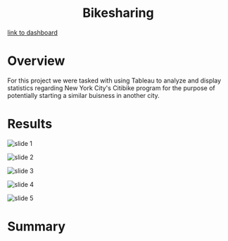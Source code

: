 <h1 align=center> Bikesharing </h1>

[link to dashboard](https://public.tableau.com/app/profile/ryan.hagg/viz/Book2_16644764096250/Story1)

# Overview
<p> For this project we were tasked with using Tableau to analyze and display statistics regarding New York City's Citibike program for the purpose of potentially starting a similar buisness in another city.

# Results
![slide 1](https://user-images.githubusercontent.com/106105597/193333712-e593e4cc-26f8-4a6c-83b9-10e9a8954b44.png)

<p> </p>

![slide 2](https://user-images.githubusercontent.com/106105597/193333717-2588606c-08ed-482f-ae70-abcab883cb96.png)

<p> </p>

![slide 3](https://user-images.githubusercontent.com/106105597/193333721-6bd15a97-0a16-457d-89f8-f8c051beddbf.png)

<p> </p>

![slide 4](https://user-images.githubusercontent.com/106105597/193333737-ce41e940-10f1-449d-bb77-4a995b9e1f22.png)

<p> </p>

![slide 5](https://user-images.githubusercontent.com/106105597/193333741-9a84da7c-a2a6-4f9a-b094-eb7c870e7c79.png)

<p> </p>

# Summary
